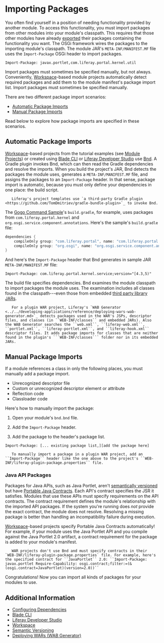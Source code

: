 # Importing Packages

You often find yourself in a position of needing functionality provided by another module. To access this functionality, you must import packages from other modules into your module's classpath. This requires that those other modules have already [exported](./exporting-packages.md) their packages containing the functionality you want. The OSGi framework wires the packages to the importing module's classpath. The module JAR's `META-INF/MANIFEST.MF` file uses the `Import-Package` OSGi header to import packages.

```properties
Import-Package: javax.portlet,com.liferay.portal.kernel.util
```

Import packages must sometimes be specified manually, but not always. Conveniently, [Workspace](../../developing-applications/tooling/liferay-workspace.md)-based module projects automatically detect required packages and add them to the module manifest's package import list. Import packages must sometimes be specified manually.

There are two different package import scenarios:

-   [Automatic Package Imports](#automatic-package-imports)
-   [Manual Package Imports](#manual-package-imports)

Read below to explore how package imports are specified in these scenarios.

## Automatic Package Imports

[Workspace](../../developing-applications/tooling/liferay-workspace.md)-based projects from the tutorial examples (see [Module Projects](./module-projects.md)) or created using [Blade CLI](../../developing-applications/tooling/blade-cli/generating-projects-with-blade-cli.md) or [Liferay Developer Studio](../../developing-applications/tooling/developer-studio.md) use [Bnd](http://bnd.bndtools.org/). A Gradle plugin invokes Bnd, which can then read the Gradle dependencies and resolve the imports. When you build the project's JAR, Bnd detects the packages the module uses, generates a `META-INF/MANIFEST.MF` file, and assigns the packages to an `Import-Package` header. In that sense, package import is automatic, because you must only define your dependencies in one place: the build script.

```note::
   Liferay's project templates use `a third-party Gradle plugin <https://github.com/TomDmitriev/gradle-bundle-plugin>`_ to invoke Bnd.
```

The [Gogo Command Sample](https://github.com/liferay/liferay-blade-samples/tree/7.3/liferay-workspace/extensions/gogo)'s `build.gradle`, for example, uses packages from `com.liferay.portal.kernel` and `org.osgi.service.component.annotations`. Here's the sample's `build.gradle` file:

```groovy
dependencies {
    compileOnly group: "com.liferay.portal", name: "com.liferay.portal.kernel"
    compileOnly group: "org.osgi", name: "org.osgi.service.component.annotations"
}
```

And here's the `Import-Package` header that Bnd generates in sample JAR `META-INF/MANIFEST.MF` file:

```properties
Import-Package: com.liferay.portal.kernel.service;version="[4.3,5)"
```

The build file specifies dependencies. Bnd examines the module classpath to import packages the module uses. The examination includes all classes found in the classpath---even those from embedded [third party library JARs](./configuring-dependencies/resolving-third-party-library-package-dependencies.md).

````note::
   For a plugin WAR project, Liferay's `WAB Generator <../../developing-applications/reference/deploying-wars-wab-generator.md>`_ detects packages used in the WAR's JSPs, descriptor files, and classes (in ``WEB-INF/classes`` and embedded JARs). Also the WAB Generator searches the ``web.xml``, ``liferay-web.xml``, ``portlet.xml``, ``liferay-portlet.xml``, and ``liferay-hook.xml`` descriptor files. It adds package imports for classes that are neither found in the plugin's ```WEB-INF/classes``` folder nor in its embedded JARs.
````

## Manual Package Imports

If a module references a class in only the following places, you must manually add a package import.

-   Unrecognized descriptor file
-   Custom or unrecognized descriptor element or attribute
-   Reflection code
-   Classloader code

Here's how to manually import the package:

1. Open your module's `bnd.bnd` file.

1. Add the `Import-Package` header.

1. Add the package to the header's package list.

```properties
Import-Package: [... existing package list,][add the package here]
```

```note::
   To manually import a package in a plugin WAR project, add an ``Import-Package`` header like the one above to the project's ``WEB-INF/liferay-plugin-package.properties`` file.
```

### Java API Packages

Packages for Java APIs, such as Java Portlet, aren't [semantically versioned](./semantic-versioning.md) but have [Portable Java Contracts](https://www.osgi.org/portable-java-contract-definitions/). Each API's contract specifies the JSR it satisfies. Modules that use these APIs must specify requirements on the API contracts. The contract requirement defines the module's relationship with the imported API packages. If the system you're running does _not_ provide the exact contract, the module does not resolve. Resolving a missing package is better than handling an incompatibility failure during execution.

[Workspace](../../developing-applications/tooling/liferay-workspace.md)-based projects specify Portable Java Contracts automatically! For example, if your module uses the Java Portlet API and you compile against the Java Portlet 2.0 artifact, a contract requirement for the package is added to your module's manifest.

```note::
   WAR projects don't use Bnd and must specify contracts in their `WEB-INF/liferay-plugin-package.properties` file. For example, here's the specified contract for ``JavaPortlet`` 2.0: ``Import-Package: javax.portlet Require-Capability: osgi.contract;filter:=(&(osgi.contract=JavaPortlet)(version=2.0))``
```

Congratulations! Now you can import all kinds of packages for your modules to use.

## Additional Information

-   [Configuring Dependencies](./configuring-dependencies/configuring-dependencies.md)
-   [Blade CLI](../../developing-applications/tooling/blade-cli/generating-projects-with-blade-cli.md)
-   [Liferay Developer Studio](../../developing-applications/tooling/developer-studio.md)
-   [Workspace](../../developing-applications/tooling/liferay-workspace.md)
-   [Semantic Versioning](./semantic-versioning.md)
-   [Deploying WARs \(WAB Generator\)](../../developing-applications/reference/deploying-wars-wab-generator.md)
